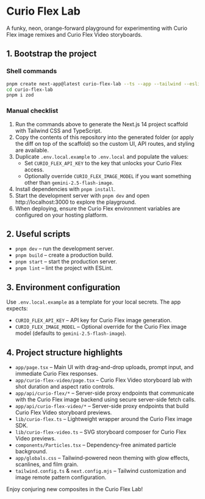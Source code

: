 # Curio Flex Lab

A funky, neon, orange-forward playground for experimenting with Curio Flex image remixes and Curio Flex Video storyboards.

## 1. Bootstrap the project

### Shell commands
```bash
pnpm create next-app@latest curio-flex-lab --ts --app --tailwind --eslint --src-dir false --import-alias "@/*"
cd curio-flex-lab
pnpm i zod
```

### Manual checklist
1. Run the commands above to generate the Next.js 14 project scaffold with Tailwind CSS and TypeScript.
2. Copy the contents of this repository into the generated folder (or apply the diff on top of the scaffold) so the custom UI, API routes, and styling are available.
3. Duplicate `.env.local.example` to `.env.local` and populate the values:
   - Set `CURIO_FLEX_API_KEY` to the key that unlocks your Curio Flex access.
   - Optionally override `CURIO_FLEX_IMAGE_MODEL` if you want something other than `gemini-2.5-flash-image`.
4. Install dependencies with `pnpm install`.
5. Start the development server with `pnpm dev` and open http://localhost:3000 to explore the playground.
6. When deploying, ensure the Curio Flex environment variables are configured on your hosting platform.

## 2. Useful scripts

- `pnpm dev` – run the development server.
- `pnpm build` – create a production build.
- `pnpm start` – start the production server.
- `pnpm lint` – lint the project with ESLint.

## 3. Environment configuration

Use `.env.local.example` as a template for your local secrets. The app expects:

- `CURIO_FLEX_API_KEY` – API key for Curio Flex image generation.
- `CURIO_FLEX_IMAGE_MODEL` – Optional override for the Curio Flex image model (defaults to `gemini-2.5-flash-image`).

## 4. Project structure highlights

- `app/page.tsx` – Main UI with drag-and-drop uploads, prompt input, and immediate Curio Flex responses.
- `app/curio-flex-video/page.tsx` – Curio Flex Video storyboard lab with shot duration and aspect ratio controls.
- `app/api/curio-flex/*` – Server-side proxy endpoints that communicate with the Curio Flex image backend using secure server-side fetch calls.
- `app/api/curio-flex-video/*` – Server-side proxy endpoints that build Curio Flex Video storyboard previews.
- `lib/curio-flex.ts` – Lightweight wrapper around the Curio Flex image SDK.
- `lib/curio-flex-video.ts` – SVG storyboard composer for Curio Flex Video previews.
- `components/Particles.tsx` – Dependency-free animated particle background.
- `app/globals.css` – Tailwind-powered neon theming with glow effects, scanlines, and film grain.
- `tailwind.config.ts` & `next.config.mjs` – Tailwind customization and image remote pattern configuration.

Enjoy conjuring new composites in the Curio Flex Lab!
